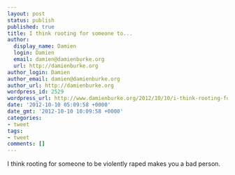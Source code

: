 ```yaml
---
layout: post
status: publish
published: true
title: I think rooting for someone to...
author:
  display_name: Damien
  login: Damien
  email: damien@damienburke.org
  url: http://damienburke.org
author_login: Damien
author_email: damien@damienburke.org
author_url: http://damienburke.org
wordpress_id: 2529
wordpress_url: http://www.damienburke.org/2012/10/10/i-think-rooting-for-someone-to/
date: '2012-10-10 05:09:58 +0000'
date_gmt: '2012-10-10 10:09:58 +0000'
categories:
- tweet
tags:
- tweet
comments: []
---
```

<p>I think rooting for someone to be violently raped makes you a bad person.</p>
